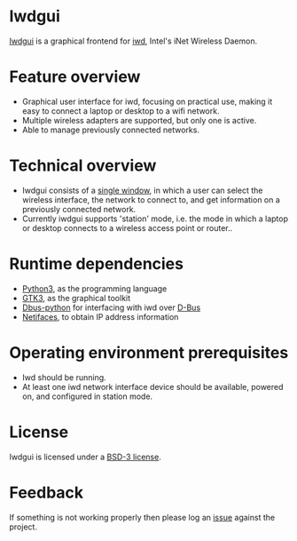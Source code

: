 # Iwdgui

[Iwdgui](https://gitlab.com/hfernh/iwdgui) is a graphical frontend for
[iwd](https://iwd.wiki.kernel.org), Intel's iNet Wireless Daemon.


# Feature overview

- Graphical user interface for iwd, focusing on practical use, making it easy
  to connect a laptop or desktop to a wifi network.
- Multiple wireless adapters are supported, but only one is active.
- Able to manage previously connected networks.


# Technical overview

- Iwdgui consists of a [single window](https://gitlab.com/hfernh/iwdgui/-/raw/master/screenshots/iwdgui-mainwindow.png),
  in which a user can select the wireless interface, the network to connect to,
  and get information on a previously connected network.
- Currently iwdgui supports 'station' mode, i.e. the mode in which a laptop
  or desktop connects to a wireless access point or router..


# Runtime dependencies

- [Python3](https://www.python.org), as the programming language
- [GTK3](https://developer.gnome.org/gtk3/stable), as the graphical toolkit
- [Dbus-python](https://pypi.org/project/dbus-python) for interfacing
  with iwd over [D-Bus](https://www.freedesktop.org/wiki/Software/dbus)
- [Netifaces](https://github.com/al45tair/netifaces), to obtain IP address
  information 


# Operating environment prerequisites

- Iwd should be running.
- At least one iwd network interface device should be available, powered on,
  and configured in station mode.


# License

Iwdgui is licensed under a
[BSD-3 license](https://gitlab.com/hfernh/iwdgui/-/blob/master/LICENSE).


# Feedback

If something is not working properly then please log an
[issue](https://gitlab.com/hfernh/iwdgui/-/issues) against the project.

